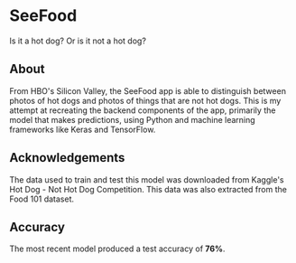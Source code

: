 # SeeFood
Is it a hot dog? Or is it not a hot dog?

## About
From HBO's Silicon Valley, the SeeFood app is able to distinguish between photos of hot dogs and photos of things that are not hot dogs. This is my attempt at recreating the backend components of the app, primarily the model that makes predictions, using Python and machine learning frameworks like Keras and TensorFlow.

## Acknowledgements
The data used to train and test this model was downloaded from Kaggle's Hot Dog - Not Hot Dog Competition. This data was also extracted from the Food 101 dataset.

## Accuracy

The most recent model produced a test accuracy of **76%**. 
